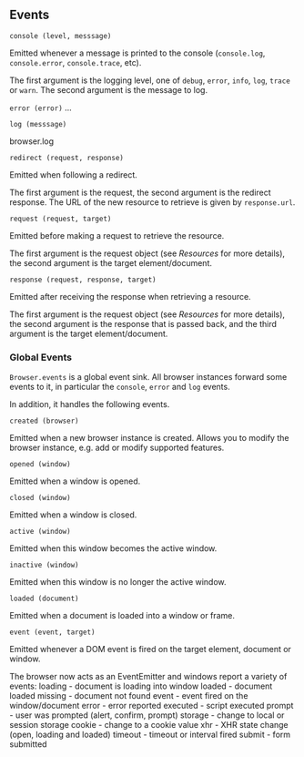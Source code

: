 ## Events

`console (level, messsage)`

Emitted whenever a message is printed to the console (`console.log`,
`console.error`, `console.trace`, etc).

The first argument is the logging level, one of `debug`, `error`, `info`, `log`,
`trace` or `warn`.  The second argument is the message to log.


`error (error)`
...

`log (messsage)`

browser.log


`redirect (request, response)`

Emitted when following a redirect.

The first argument is the request, the second argument is the redirect response.
The URL of the new resource to retrieve is given by `response.url`.

`request (request, target)`

Emitted before making a request to retrieve the resource.

The first argument is the request object (see *Resources* for more details), the
second argument is the target element/document.

`response (request, response, target)`

Emitted after receiving the response when retrieving a resource.

The first argument is the request object (see *Resources* for more details), the
second argument is the response that is passed back, and the third argument is
the target element/document.



### Global Events

`Browser.events` is a global event sink.  All browser instances forward some
events to it, in particular the `console`, `error` and `log` events.

In addition, it handles the following events.

`created (browser)`

Emitted when a new browser instance is created.  Allows you to modify the
browser instance, e.g. add or modify supported features.

`opened (window)`

Emitted when a window is opened.

`closed (window)`

Emitted when a window is closed.

`active (window)`

Emitted when this window becomes the active window.

`inactive (window)`

Emitted when this window is no longer the active window.

`loaded (document)`

Emitted when a document is loaded into a window or frame.

`event (event, target)`

Emitted whenever a DOM event is fired on the target element, document or window.



The browser now acts as an EventEmitter and windows report a variety of events:
loading - document is loading into window
loaded - document loaded
missing - document not found
event - event fired on the window/document
error - error reported
executed - script executed
prompt - user was prompted (alert, confirm, prompt)
storage - change to local or session storage
cookie - change to a cookie value
xhr - XHR state change (open, loading and loaded)
timeout - timeout or interval fired
submit - form submitted

